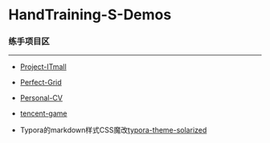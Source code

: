 # HandTraining-S-Demos
### 练手项目区
---
- [Project-ITmall](https://skr.dog/HandTraining-S-Demos/Project-ITmall/)

- [Perfect-Grid](https://skr.dog/HandTraining-S-Demos/Perfect-Grid/)

- [Personal-CV](https://skr.dog/HandTraining-S-Demos/Personal-CV/)

- [tencent-game](https://skr.dog/HandTraining-S-Demos/tencent-game/)

- Typora的markdown样式CSS魔改[typora-theme-solarized](https://skr.dog/HandTraining-S-Demos/tencent-game/)

